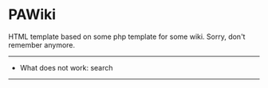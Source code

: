 PAWiki
===

HTML template based on some php template for some wiki. Sorry, don't remember anymore.

---

* What does not work: search

---
